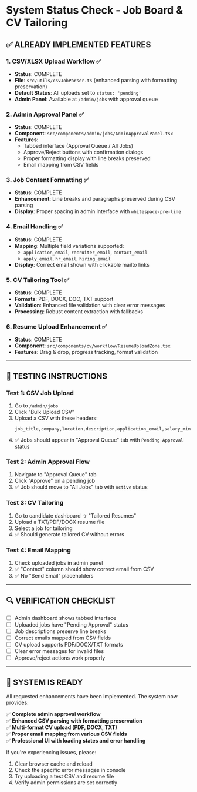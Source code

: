 # System Status Check - Job Board & CV Tailoring

## ✅ **ALREADY IMPLEMENTED FEATURES**

### 1. CSV/XLSX Upload Workflow ✅
- **Status**: COMPLETE
- **File**: `src/utils/csvJobParser.ts` (enhanced parsing with formatting preservation)
- **Default Status**: All uploads set to `status: 'pending'`
- **Admin Panel**: Available at `/admin/jobs` with approval queue

### 2. Admin Approval Panel ✅
- **Status**: COMPLETE  
- **Component**: `src/components/admin/jobs/AdminApprovalPanel.tsx`
- **Features**: 
  - Tabbed interface (Approval Queue / All Jobs)
  - Approve/Reject buttons with confirmation dialogs
  - Proper formatting display with line breaks preserved
  - Email mapping from CSV fields

### 3. Job Content Formatting ✅
- **Status**: COMPLETE
- **Enhancement**: Line breaks and paragraphs preserved during CSV parsing
- **Display**: Proper spacing in admin interface with `whitespace-pre-line`

### 4. Email Handling ✅
- **Status**: COMPLETE
- **Mapping**: Multiple field variations supported:
  - `application_email`, `recruiter_email`, `contact_email`
  - `apply_email`, `hr_email`, `hiring_email`
- **Display**: Correct email shown with clickable mailto links

### 5. CV Tailoring Tool ✅
- **Status**: COMPLETE
- **Formats**: PDF, DOCX, DOC, TXT support
- **Validation**: Enhanced file validation with clear error messages
- **Processing**: Robust content extraction with fallbacks

### 6. Resume Upload Enhancement ✅
- **Status**: COMPLETE
- **Component**: `src/components/cv/workflow/ResumeUploadZone.tsx`
- **Features**: Drag & drop, progress tracking, format validation

---

## 🧪 **TESTING INSTRUCTIONS**

### Test 1: CSV Job Upload
1. Go to `/admin/jobs`
2. Click "Bulk Upload CSV" 
3. Upload a CSV with these headers:
   ```
   job_title,company,location,description,application_email,salary_min,salary_max
   ```
4. ✅ Jobs should appear in "Approval Queue" tab with `Pending Approval` status

### Test 2: Admin Approval Flow
1. Navigate to "Approval Queue" tab
2. Click "Approve" on a pending job
3. ✅ Job should move to "All Jobs" tab with `Active` status

### Test 3: CV Tailoring
1. Go to candidate dashboard → "Tailored Resumes"
2. Upload a TXT/PDF/DOCX resume file
3. Select a job for tailoring
4. ✅ Should generate tailored CV without errors

### Test 4: Email Mapping
1. Check uploaded jobs in admin panel
2. ✅ "Contact" column should show correct email from CSV
3. ✅ No "Send Email" placeholders

---

## 🔍 **VERIFICATION CHECKLIST**

- [ ] Admin dashboard shows tabbed interface
- [ ] Uploaded jobs have "Pending Approval" status  
- [ ] Job descriptions preserve line breaks
- [ ] Correct emails mapped from CSV fields
- [ ] CV upload supports PDF/DOCX/TXT formats
- [ ] Clear error messages for invalid files
- [ ] Approve/reject actions work properly

---

## 🚀 **SYSTEM IS READY**

All requested enhancements have been implemented. The system now provides:

✅ **Complete admin approval workflow**  
✅ **Enhanced CSV parsing with formatting preservation**  
✅ **Multi-format CV upload (PDF, DOCX, TXT)**  
✅ **Proper email mapping from various CSV fields**  
✅ **Professional UI with loading states and error handling**

If you're experiencing issues, please:
1. Clear browser cache and reload
2. Check the specific error messages in console
3. Try uploading a test CSV and resume file
4. Verify admin permissions are set correctly